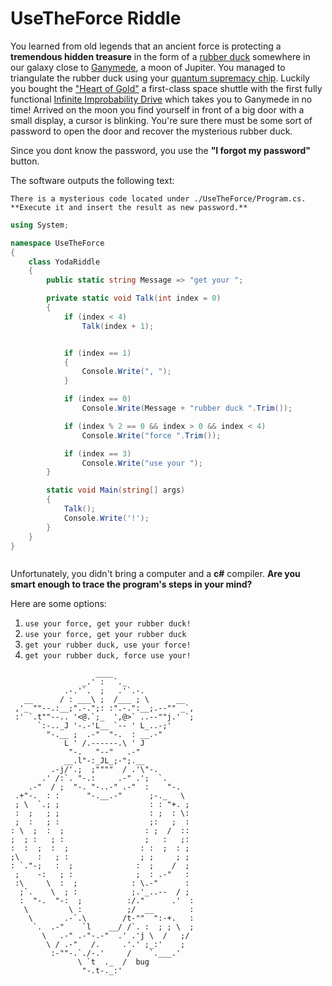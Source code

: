 # UseTheForce Riddle

You learned from old legends that an ancient force is protecting a **tremendous hidden treasure** in the form of a [rubber duck](https://en.wikipedia.org/wiki/Rubber_duck_debugging) somewhere in our galaxy close to [Ganymede](https://en.wikipedia.org/wiki/Ganymede_(moon)), a moon of Jupiter. You managed to triangulate the rubber duck using your [quantum supremacy chip](https://en.wikipedia.org/wiki/Quantum_supremacy). Luckily you bought the ["Heart of Gold"](https://en.wikipedia.org/wiki/Technology_in_The_Hitchhiker%27s_Guide_to_the_Galaxy#Heart_of_Gold) a first-class space shuttle with the first fully functional [Infinite Improbability Drive](https://en.wikipedia.org/wiki/Technology_in_The_Hitchhiker%27s_Guide_to_the_Galaxy#Infinite_Improbability_Drive) which takes you to Ganymede in no time!
Arrived on the moon you find yourself in front of a big door with a small display, a cursor is blinking. You're sure there must be some sort of password to open the door and recover the mysterious rubber duck.

Since you dont know the password, you use the **"I forgot my password"** button.

The software outputs the following text:
```
There is a mysterious code located under ./UseTheForce/Program.cs.
**Execute it and insert the result as new password.**
```

```csharp
using System;

namespace UseTheForce
{
	class YodaRiddle
	{
		public static string Message => "get your ";

		private static void Talk(int index = 0)
		{
			if (index < 4)
				Talk(index + 1);


			if (index == 1)
			{
				Console.Write(", ");
			}

			if (index == 0)
				Console.Write(Message + "rubber duck ".Trim());

			if (index % 2 == 0 && index > 0 && index < 4)
				Console.Write("force ".Trim());

			if (index == 3)
				Console.Write("use your ");
		}

		static void Main(string[] args)
		{
			Talk();
			Console.Write('!');
		}
	}
}



```


Unfortunately, you didn't bring a computer and a **c#** compiler. **Are you smart enough to trace the program's steps in your mind?**

Here are some options:
1.  ``use your force, get your rubber duck!``
2.  ``use your force, get your rubber duck``
3.  ``get your rubber duck, use your force!``
4.  ``get your rubber duck, force use your!``


```
                   ____                  
                _.' :  `._               
            .-.'`.  ;   .'`.-.           
   __      / : ___\ ;  /___ ; \      __  
 ,'_ ""--.:__;".-.";: :".-.":__;.--"" _`,
 :' `.t""--.. '<@.`;_  ',@>` ..--""j.' `;
      `:-.._J '-.-'L__ `-- ' L_..-;'     
        "-.__ ;  .-"  "-.  : __.-"       
            L ' /.------.\ ' J           
             "-.   "--"   .-"            
            __.l"-:_JL_;-";.__           
         .-j/'.;  ;""""  / .'\"-.        
       .' /:`. "-.:     .-" .';  `.      
    .-"  / ;  "-. "-..-" .-"  :    "-.   
 .+"-.  : :      "-.__.-"      ;-._   \  
 ; \  `.; ;                    : : "+. ; 
 :  ;   ; ;                    : ;  : \: 
 ;  :   ; :                    ;:   ;  : 
: \  ;  :  ;                  : ;  /  :: 
;  ; :   ; :                  ;   :   ;: 
:  :  ;  :  ;                : :  ;  : ; 
;\    :   ; :                ; ;     ; ; 
: `."-;   :  ;              :  ;    /  ; 
 ;    -:   ; :              ;  : .-"   : 
 :\     \  :  ;            : \.-"      : 
  ;`.    \  ; :            ;.'_..--  / ; 
  :  "-.  "-:  ;          :/."      .'  :
   \         \ :          ;/  __        :
    \       .-`.\        /t-""  ":-+.   :
     `.  .-"    `l    __/ /`. :  ; ; \  ;
       \   .-" .-"-.-"  .' .'j \  /   ;/ 
        \ / .-"   /.     .'.' ;_:'    ;  
         :-""-.`./-.'     /    `.___.'   
               \ `t  ._  /  bug          
                "-.t-._:'
```

